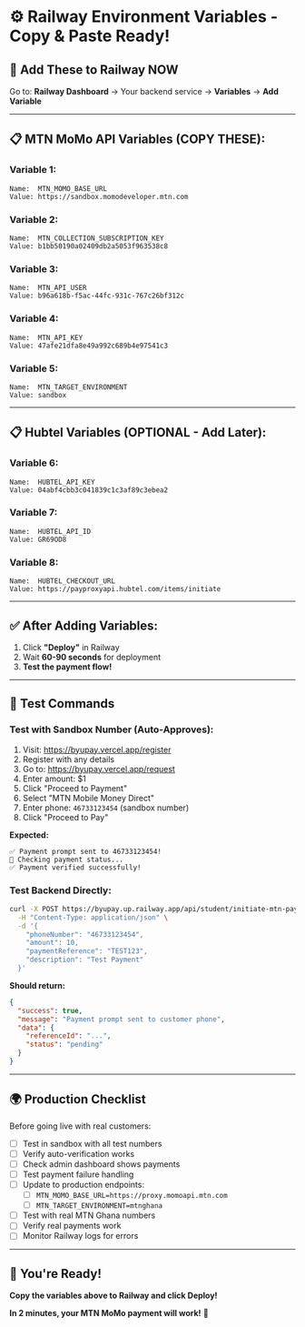 # ⚙️ Railway Environment Variables - Copy & Paste Ready!

## 🎯 Add These to Railway NOW

Go to: **Railway Dashboard** → Your backend service → **Variables** → **Add Variable**

---

## 📋 MTN MoMo API Variables (COPY THESE):

### Variable 1:
```
Name:  MTN_MOMO_BASE_URL
Value: https://sandbox.momodeveloper.mtn.com
```

### Variable 2:
```
Name:  MTN_COLLECTION_SUBSCRIPTION_KEY
Value: b1bb50190a02409db2a5053f963538c8
```

### Variable 3:
```
Name:  MTN_API_USER
Value: b96a618b-f5ac-44fc-931c-767c26bf312c
```

### Variable 4:
```
Name:  MTN_API_KEY
Value: 47afe21dfa8e49a992c689b4e97541c3
```

### Variable 5:
```
Name:  MTN_TARGET_ENVIRONMENT
Value: sandbox
```

---

## 📋 Hubtel Variables (OPTIONAL - Add Later):

### Variable 6:
```
Name:  HUBTEL_API_KEY
Value: 04abf4cbb3c041839c1c3af89c3ebea2
```

### Variable 7:
```
Name:  HUBTEL_API_ID
Value: GR69OD8
```

### Variable 8:
```
Name:  HUBTEL_CHECKOUT_URL
Value: https://payproxyapi.hubtel.com/items/initiate
```

---

## ✅ After Adding Variables:

1. Click **"Deploy"** in Railway
2. Wait **60-90 seconds** for deployment
3. **Test the payment flow!**

---

## 🧪 Test Commands

### Test with Sandbox Number (Auto-Approves):

1. Visit: https://byupay.vercel.app/register
2. Register with any details
3. Go to: https://byupay.vercel.app/request
4. Enter amount: $1
5. Click "Proceed to Payment"
6. Select "MTN Mobile Money Direct"
7. Enter phone: `46733123454` (sandbox number)
8. Click "Proceed to Pay"

**Expected:**
```
✅ Payment prompt sent to 46733123454!
🔄 Checking payment status...
✅ Payment verified successfully!
```

### Test Backend Directly:

```bash
curl -X POST https://byupay.up.railway.app/api/student/initiate-mtn-payment \
  -H "Content-Type: application/json" \
  -d '{
    "phoneNumber": "46733123454",
    "amount": 10,
    "paymentReference": "TEST123",
    "description": "Test Payment"
  }'
```

**Should return:**
```json
{
  "success": true,
  "message": "Payment prompt sent to customer phone",
  "data": {
    "referenceId": "...",
    "status": "pending"
  }
}
```

---

## 🌍 Production Checklist

Before going live with real customers:

- [ ] Test in sandbox with all test numbers
- [ ] Verify auto-verification works
- [ ] Check admin dashboard shows payments
- [ ] Test payment failure handling
- [ ] Update to production endpoints:
  - [ ] `MTN_MOMO_BASE_URL=https://proxy.momoapi.mtn.com`
  - [ ] `MTN_TARGET_ENVIRONMENT=mtnghana`
- [ ] Test with real MTN Ghana numbers
- [ ] Verify real payments work
- [ ] Monitor Railway logs for errors

---

## 🎉 You're Ready!

**Copy the variables above to Railway and click Deploy!**

**In 2 minutes, your MTN MoMo payment will work!** 🚀


